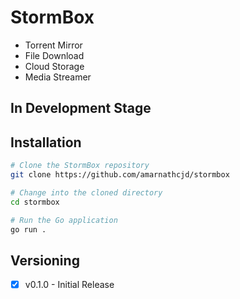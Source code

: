 # StormBox

- Torrent Mirror
- File Download
- Cloud Storage
- Media Streamer

## In Development Stage

## Installation

```bash
# Clone the StormBox repository
git clone https://github.com/amarnathcjd/stormbox

# Change into the cloned directory
cd stormbox

# Run the Go application
go run .
```

## Versioning
- [x] v0.1.0 - Initial Release
